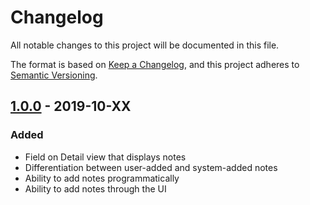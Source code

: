 # Changelog

All notable changes to this project will be documented in this file.

The format is based on [Keep a Changelog](https://keepachangelog.com/en/1.0.0/),
and this project adheres to [Semantic Versioning](https://semver.org/spec/v2.0.0.html).

## [1.0.0] - 2019-10-XX

### Added

- Field on Detail view that displays notes
- Differentiation between user-added and system-added notes
- Ability to add notes programmatically
- Ability to add notes through the UI

[1.0.0]: https://github.com/optimistdigital/nova-notes-field/releases/tag/1.0.0
